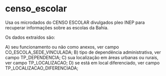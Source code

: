 # censo_escolar
Usa os microdados do CENSO ESCOLAR divulgados pleo INEP para recuperar informações sobre as escolas da Bahia.

Os dados extraídos são:

A) seu funcionamento ou não como anexos, ver campo CO_ESCOLA_SEDE_VINCULADA;
B) tipo de dependência administrativa, ver campo TP_DEPENDENCIA;
C) sua localização em áreas urbanas ou rurais, ver campo TP_LOCALIZACAO;
D) se está em local diferenciado, ver campo TP_LOCALIZACAO_DIFERENCIADA;
